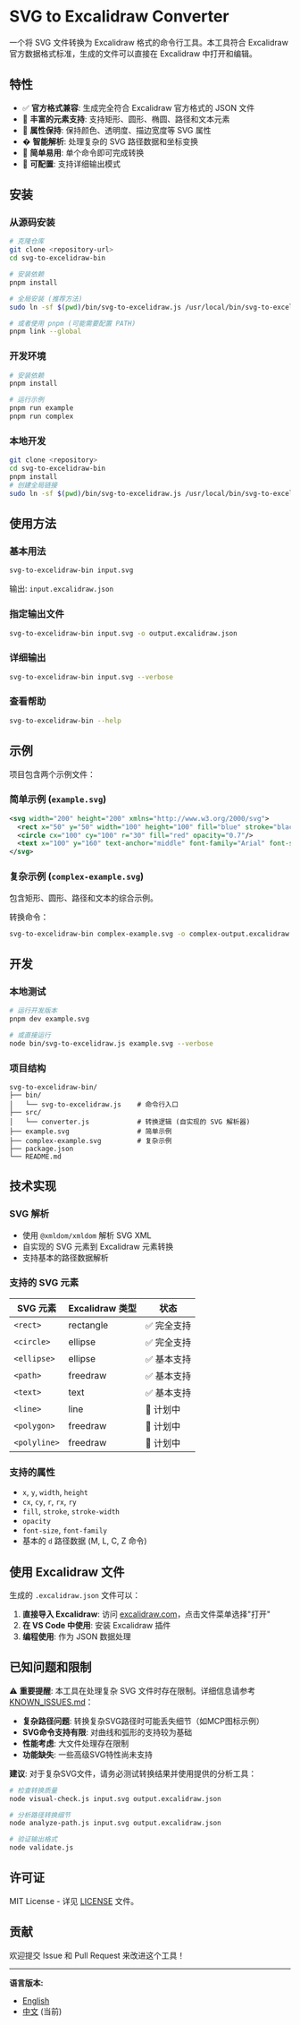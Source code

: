 # SVG to Excalidraw Converter

一个将 SVG 文件转换为 Excalidraw 格式的命令行工具。本工具符合 Excalidraw 官方数据格式标准，生成的文件可以直接在 Excalidraw 中打开和编辑。

## 特性

- ✅ **官方格式兼容**: 生成完全符合 Excalidraw 官方格式的 JSON 文件
- 🎨 **丰富的元素支持**: 支持矩形、圆形、椭圆、路径和文本元素
- 🎯 **属性保持**: 保持颜色、透明度、描边宽度等 SVG 属性
- � **智能解析**: 处理复杂的 SVG 路径数据和坐标变换
- 🚀 **简单易用**: 单个命令即可完成转换
- 🔧 **可配置**: 支持详细输出模式

## 安装

### 从源码安装

```bash
# 克隆仓库
git clone <repository-url>
cd svg-to-excelidraw-bin

# 安装依赖
pnpm install

# 全局安装 (推荐方法)
sudo ln -sf $(pwd)/bin/svg-to-excelidraw.js /usr/local/bin/svg-to-excelidraw-bin

# 或者使用 pnpm (可能需要配置 PATH)
pnpm link --global
```

### 开发环境

```bash
# 安装依赖
pnpm install

# 运行示例
pnpm run example
pnpm run complex
```

### 本地开发
```bash
git clone <repository>
cd svg-to-excelidraw-bin
pnpm install
# 创建全局链接
sudo ln -sf $(pwd)/bin/svg-to-excelidraw.js /usr/local/bin/svg-to-excelidraw-bin
```

## 使用方法

### 基本用法
```bash
svg-to-excelidraw-bin input.svg
```
输出: `input.excalidraw.json`

### 指定输出文件
```bash
svg-to-excelidraw-bin input.svg -o output.excalidraw.json
```

### 详细输出
```bash
svg-to-excelidraw-bin input.svg --verbose
```

### 查看帮助
```bash
svg-to-excelidraw-bin --help
```

## 示例

项目包含两个示例文件：

### 简单示例 (`example.svg`)
```xml
<svg width="200" height="200" xmlns="http://www.w3.org/2000/svg">
  <rect x="50" y="50" width="100" height="100" fill="blue" stroke="black" stroke-width="2"/>
  <circle cx="100" cy="100" r="30" fill="red" opacity="0.7"/>
  <text x="100" y="160" text-anchor="middle" font-family="Arial" font-size="16">Hello SVG</text>
</svg>
```

### 复杂示例 (`complex-example.svg`)
包含矩形、圆形、路径和文本的综合示例。

转换命令：
```bash
svg-to-excelidraw-bin complex-example.svg -o complex-output.excalidraw.json --verbose
```

## 开发

### 本地测试
```bash
# 运行开发版本
pnpm dev example.svg

# 或直接运行
node bin/svg-to-excelidraw.js example.svg --verbose
```

### 项目结构
```
svg-to-excelidraw-bin/
├── bin/
│   └── svg-to-excelidraw.js    # 命令行入口
├── src/
│   └── converter.js            # 转换逻辑 (自实现的 SVG 解析器)
├── example.svg                 # 简单示例
├── complex-example.svg         # 复杂示例
├── package.json
└── README.md
```

## 技术实现

### SVG 解析
- 使用 `@xmldom/xmldom` 解析 SVG XML
- 自实现的 SVG 元素到 Excalidraw 元素转换
- 支持基本的路径数据解析

### 支持的 SVG 元素
| SVG 元素 | Excalidraw 类型 | 状态 |
|---------|----------------|------|
| `<rect>` | rectangle | ✅ 完全支持 |
| `<circle>` | ellipse | ✅ 完全支持 |
| `<ellipse>` | ellipse | ✅ 基本支持 |
| `<path>` | freedraw | ✅ 基本支持 |
| `<text>` | text | ✅ 基本支持 |
| `<line>` | line | 🚧 计划中 |
| `<polygon>` | freedraw | 🚧 计划中 |
| `<polyline>` | freedraw | 🚧 计划中 |

### 支持的属性
- `x`, `y`, `width`, `height`
- `cx`, `cy`, `r`, `rx`, `ry`
- `fill`, `stroke`, `stroke-width`
- `opacity`
- `font-size`, `font-family`
- 基本的 `d` 路径数据 (M, L, C, Z 命令)

## 使用 Excalidraw 文件

生成的 `.excalidraw.json` 文件可以：

1. **直接导入 Excalidraw**: 访问 [excalidraw.com](https://excalidraw.com)，点击文件菜单选择"打开"
2. **在 VS Code 中使用**: 安装 Excalidraw 插件
3. **编程使用**: 作为 JSON 数据处理

## 已知问题和限制

⚠️ **重要提醒**: 本工具在处理复杂 SVG 文件时存在限制。详细信息请参考 [KNOWN_ISSUES.md](./KNOWN_ISSUES.md)：

- **复杂路径问题**: 转换复杂SVG路径时可能丢失细节（如MCP图标示例）
- **SVG命令支持有限**: 对曲线和弧形的支持较为基础
- **性能考虑**: 大文件处理存在限制
- **功能缺失**: 一些高级SVG特性尚未支持

**建议**: 对于复杂SVG文件，请务必测试转换结果并使用提供的分析工具：

```bash
# 检查转换质量
node visual-check.js input.svg output.excalidraw.json

# 分析路径转换细节
node analyze-path.js input.svg output.excalidraw.json

# 验证输出格式
node validate.js
```

## 许可证

MIT License - 详见 [LICENSE](LICENSE) 文件。

## 贡献

欢迎提交 Issue 和 Pull Request 来改进这个工具！

---

**语言版本:**
- [English](README.md)
- [中文](README-cn.md) (当前)

